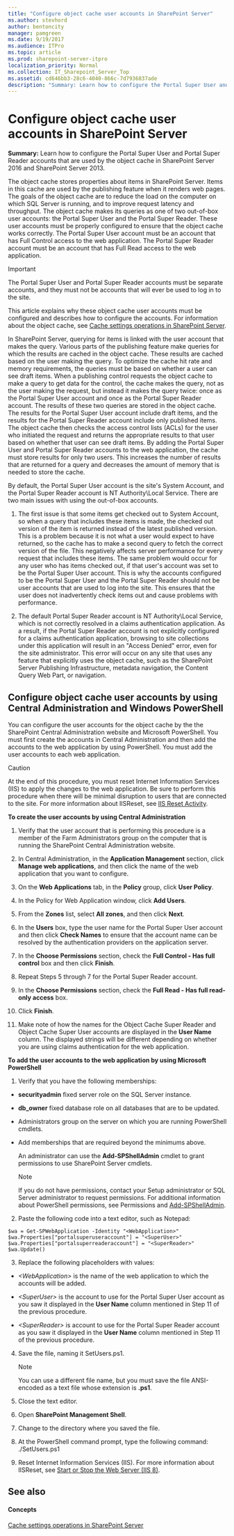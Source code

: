 ```yaml
---
title: "Configure object cache user accounts in SharePoint Server"
ms.author: stevhord
author: bentoncity
manager: pamgreen
ms.date: 9/19/2017
ms.audience: ITPro
ms.topic: article
ms.prod: sharepoint-server-itpro
localization_priority: Normal
ms.collection: IT_Sharepoint_Server_Top
ms.assetid: cd646bb3-28c6-4040-866c-7d7936837ade
description: "Summary: Learn how to configure the Portal Super User and Portal Super Reader accounts that are used by the object cache in SharePoint Server 2016 and SharePoint Server 2013."
---
```


# Configure object cache user accounts in SharePoint Server

 **Summary:** Learn how to configure the Portal Super User and Portal Super Reader accounts that are used by the object cache in SharePoint Server 2016 and SharePoint Server 2013. 
  
The object cache stores properties about items in SharePoint Server. Items in this cache are used by the publishing feature when it renders web pages. The goals of the object cache are to reduce the load on the computer on which SQL Server is running, and to improve request latency and throughput. The object cache makes its queries as one of two out-of-box user accounts: the Portal Super User and the Portal Super Reader. These user accounts must be properly configured to ensure that the object cache works correctly. The Portal Super User account must be an account that has Full Control access to the web application. The Portal Super Reader account must be an account that has Full Read access to the web application.
  
> [!IMPORTANT]
> The Portal Super User and Portal Super Reader accounts must be separate accounts, and they must not be accounts that will ever be used to log in to the site. 
  
This article explains why these object cache user accounts must be configured and describes how to configure the accounts. For information about the object cache, see [Cache settings operations in SharePoint Server](cache-settings-operations.md).
  
In SharePoint Server, querying for items is linked with the user account that makes the query. Various parts of the publishing feature make queries for which the results are cached in the object cache. These results are cached based on the user making the query. To optimize the cache hit rate and memory requirements, the queries must be based on whether a user can see draft items. When a publishing control requests the object cache to make a query to get data for the control, the cache makes the query, not as the user making the request, but instead it makes the query twice: once as the Portal Super User account and once as the Portal Super Reader account. The results of these two queries are stored in the object cache. The results for the Portal Super User account include draft items, and the results for the Portal Super Reader account include only published items. The object cache then checks the access control lists (ACLs) for the user who initiated the request and returns the appropriate results to that user based on whether that user can see draft items. By adding the Portal Super User and Portal Super Reader accounts to the web application, the cache must store results for only two users. This increases the number of results that are returned for a query and decreases the amount of memory that is needed to store the cache.
  
By default, the Portal Super User account is the site's System Account, and the Portal Super Reader account is NT Authority\Local Service. There are two main issues with using the out-of-box accounts.
  
1. The first issue is that some items get checked out to System Account, so when a query that includes these items is made, the checked out version of the item is returned instead of the latest published version. This is a problem because it is not what a user would expect to have returned, so the cache has to make a second query to fetch the correct version of the file. This negatively affects server performance for every request that includes these items. The same problem would occur for any user who has items checked out, if that user's account was set to be the Portal Super User account. This is why the accounts configured to be the Portal Super User and the Portal Super Reader should not be user accounts that are used to log into the site. This ensures that the user does not inadvertently check items out and cause problems with performance.
    
2. The default Portal Super Reader account is NT Authority\Local Service, which is not correctly resolved in a claims authentication application. As a result, if the Portal Super Reader account is not explicitly configured for a claims authentication application, browsing to site collections under this application will result in an "Access Denied" error, even for the site administrator. This error will occur on any site that uses any feature that explicitly uses the object cache, such as the SharePoint Server Publishing Infrastructure, metadata navigation, the Content Query Web Part, or navigation.
    
## Configure object cache user accounts by using Central Administration and Windows PowerShell
<a name="section2"> </a>

You can configure the user accounts for the object cache by the the SharePoint Central Administration website and Microsoft PowerShell. You must first create the accounts in Central Administration and then add the accounts to the web application by using PowerShell. You must add the user accounts to each web application.
  
> [!CAUTION]
> At the end of this procedure, you must reset Internet Information Services (IIS) to apply the changes to the web application. Be sure to perform this procedure when there will be minimal disruption to users that are connected to the site. For more information about IISReset, see [IIS Reset Activity](https://go.microsoft.com/fwlink/p/?LinkId=179336). 
  
 **To create the user accounts by using Central Administration**
  
1. Verify that the user account that is performing this procedure is a member of the Farm Administrators group on the computer that is running the SharePoint Central Administration website.
    
2. In Central Administration, in the **Application Management** section, click **Manage web applications**, and then click the name of the web application that you want to configure.
    
3. On the **Web Applications** tab, in the **Policy** group, click **User Policy**.
    
4. In the Policy for Web Application window, click **Add Users**.
    
5. From the **Zones** list, select **All zones**, and then click **Next**.
    
6. In the **Users** box, type the user name for the Portal Super User account and then click **Check Names** to ensure that the account name can be resolved by the authentication providers on the application server. 
    
7. In the **Choose Permissions** section, check the **Full Control - Has full control** box and then click **Finish**.
    
8. Repeat Steps 5 through 7 for the Portal Super Reader account.
    
9. In the **Choose Permissions** section, check the **Full Read - Has full read-only access** box. 
    
10. Click **Finish**.
    
11. Make note of how the names for the Object Cache Super Reader and Object Cache Super User accounts are displayed in the **User Name** column. The displayed strings will be different depending on whether you are using claims authentication for the web application. 
    
 **To add the user accounts to the web application by using Microsoft PowerShell**
  
1. Verify that you have the following memberships: 
    
  - **securityadmin** fixed server role on the SQL Server instance. 
    
  - **db_owner** fixed database role on all databases that are to be updated. 
    
  - Administrators group on the server on which you are running PowerShell cmdlets.
    
  - Add memberships that are required beyond the minimums above.
    
    An administrator can use the **Add-SPShellAdmin** cmdlet to grant permissions to use SharePoint Server cmdlets. 
    
    > [!NOTE]
    > If you do not have permissions, contact your Setup administrator or SQL Server administrator to request permissions. For additional information about PowerShell permissions, see Permissions and [Add-SPShellAdmin](http://technet.microsoft.com/library/2ddfad84-7ca8-409e-878b-d09cb35ed4aa.aspx). 
  
2. Paste the following code into a text editor, such as Notepad:
    
  ```
  $wa = Get-SPWebApplication -Identity "<WebApplication>"
  $wa.Properties["portalsuperuseraccount"] = "<SuperUser>"
  $wa.Properties["portalsuperreaderaccount"] = "<SuperReader>"
  $wa.Update()
  ```

3. Replace the following placeholders with values:
    
  -  _\<WebApplication\>_ is the name of the web application to which the accounts will be added. 
    
  -  _\<SuperUser\>_ is the account to use for the Portal Super User account as you saw it displayed in the **User Name** column  mentioned in Step 11 of the previous procedure. 
    
  -  _\<SuperReader\>_ is account to use for the Portal Super Reader account as you saw it displayed in the **User Name** column  mentioned in Step 11 of the previous procedure. 
    
4. Save the file, naming it SetUsers.ps1.
    
    > [!NOTE]
    > You can use a different file name, but you must save the file ANSI-encoded as a text file whose extension is **.ps1**. 
  
5. Close the text editor.
    
6. Open **SharePoint Management Shell**.
    
7. Change to the directory where you saved the file.
    
8. At the PowerShell command prompt, type the following command: ./SetUsers.ps1
    
9. Reset Internet Information Services (IIS). For more information about IISReset, see [Start or Stop the Web Server (IIS 8)](http://go.microsoft.com/fwlink/?LinkID=718159&amp;clcid=0x409).
    
## See also
<a name="section2"> </a>

#### Concepts

[Cache settings operations in SharePoint Server](cache-settings-operations.md)

